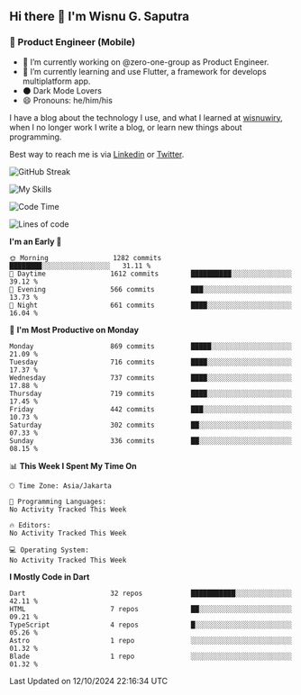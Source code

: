 ## Hi there 👋 I'm Wisnu G. Saputra

### :mobile_phone_off: Product Engineer (Mobile)

- 🔭 I’m currently working on @zero-one-group as Product Engineer.
- 🌱 I’m currently learning and use Flutter, a framework for develops multiplatform app.
- 🌑 Dark Mode Lovers
- 😄 Pronouns: he/him/his

I have a blog about the technology I use, and what I learned at [wisnuwiry](https://wisnuwiry.space/), when I no longer work I write a blog, or learn new things about programming.

Best way to reach me is via [Linkedin](https://www.linkedin.com/in/wisnu-saputra/) or [Twitter](https://twitter.com/wisnuwiry).

![GitHub Streak](https://streak-stats.demolab.com?user=wisnuwiry&theme=dark&hide_border=true)

![My Skills](https://skillicons.dev/icons?i=dart,flutter,kotlin,swift,go,js,css,neovim,git,linux&perline=5)

<!--START_SECTION:waka-->
![Code Time](http://img.shields.io/badge/Code%20Time-1%2C581%20hrs%2027%20mins-blue)

![Lines of code](https://img.shields.io/badge/From%20Hello%20World%20I%27ve%20Written-6.0%20million%20lines%20of%20code-blue)

**I'm an Early 🐤** 

```text
🌞 Morning                1282 commits        ████████░░░░░░░░░░░░░░░░░   31.11 % 
🌆 Daytime                1612 commits        ██████████░░░░░░░░░░░░░░░   39.12 % 
🌃 Evening                566 commits         ███░░░░░░░░░░░░░░░░░░░░░░   13.73 % 
🌙 Night                  661 commits         ████░░░░░░░░░░░░░░░░░░░░░   16.04 % 
```
📅 **I'm Most Productive on Monday** 

```text
Monday                   869 commits         █████░░░░░░░░░░░░░░░░░░░░   21.09 % 
Tuesday                  716 commits         ████░░░░░░░░░░░░░░░░░░░░░   17.37 % 
Wednesday                737 commits         ████░░░░░░░░░░░░░░░░░░░░░   17.88 % 
Thursday                 719 commits         ████░░░░░░░░░░░░░░░░░░░░░   17.45 % 
Friday                   442 commits         ███░░░░░░░░░░░░░░░░░░░░░░   10.73 % 
Saturday                 302 commits         ██░░░░░░░░░░░░░░░░░░░░░░░   07.33 % 
Sunday                   336 commits         ██░░░░░░░░░░░░░░░░░░░░░░░   08.15 % 
```


📊 **This Week I Spent My Time On** 

```text
🕑︎ Time Zone: Asia/Jakarta

💬 Programming Languages: 
No Activity Tracked This Week

🔥 Editors: 
No Activity Tracked This Week

💻 Operating System: 
No Activity Tracked This Week
```

**I Mostly Code in Dart** 

```text
Dart                     32 repos            ███████████░░░░░░░░░░░░░░   42.11 % 
HTML                     7 repos             ██░░░░░░░░░░░░░░░░░░░░░░░   09.21 % 
TypeScript               4 repos             █░░░░░░░░░░░░░░░░░░░░░░░░   05.26 % 
Astro                    1 repo              ░░░░░░░░░░░░░░░░░░░░░░░░░   01.32 % 
Blade                    1 repo              ░░░░░░░░░░░░░░░░░░░░░░░░░   01.32 % 
```




 Last Updated on 12/10/2024 22:16:34 UTC
<!--END_SECTION:waka-->
